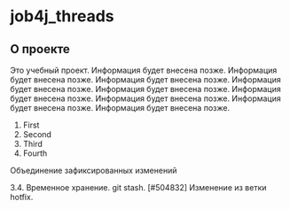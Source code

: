 # job4j_threads

## О проекте

Это учебный проект.
Информация будет внесена позже.
Информация будет внесена позже.
Информация будет внесена позже.
Информация будет внесена позже.
Информация будет внесена позже.
Информация будет внесена позже.
Информация будет внесена позже.
Информация будет внесена позже.
Информация будет внесена позже.

1. First
2. Second
3. Third
4. Fourth

Объединение зафиксированных изменений

3.4. Временное хранение. git stash. [#504832]
Изменение из ветки hotfix.